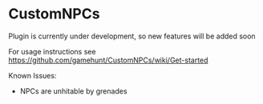 # CustomNPCs
Plugin is currently under development, so new features will be added soon

For usage instructions see https://github.com/gamehunt/CustomNPCs/wiki/Get-started

Known Issues:

 - NPCs are unhitable by grenades
